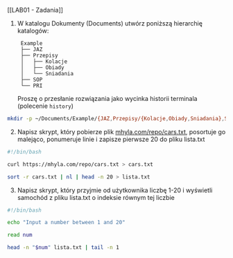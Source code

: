 [[LAB01 - Zadania]]

1. W katalogu Dokumenty (Documents) utwórz poniższą hierarchię katalogów:

    ```
     Example
     ├── JAZ
     ├── Przepisy
     │   ├── Kolacje
     │   ├── Obiady
     │   └── Sniadania
     ├── SOP
     └── PRI
    ```

    Proszę o przesłanie rozwiązania jako wycinka historii terminala (polecenie `history`)
```bash
mkdir -p ~/Documents/Example/{JAZ,Przepisy/{Kolacje,Obiady,Sniadania},SOP,PRI}
```

2. Napisz skrypt, który pobierze plik [mhyla.com/repo/cars.txt](https://mhyla.com/repo/cars.txt), posortuje go malejąco, ponumeruje linie i zapisze pierwsze 20 do pliku lista.txt
```bash
#!/bin/bash

curl https://mhyla.com/repo/cars.txt > cars.txt

sort -r cars.txt | nl | head -n 20 > lista.txt
```

3. Napisz skrypt, który przyjmie od użytkownika liczbę 1-20 i wyświetli samochód z pliku lista.txt o indeksie równym tej liczbie
```bash
#!/bin/bash

echo "Input a number between 1 and 20"

read num

head -n "$num" lista.txt | tail -n 1
```
